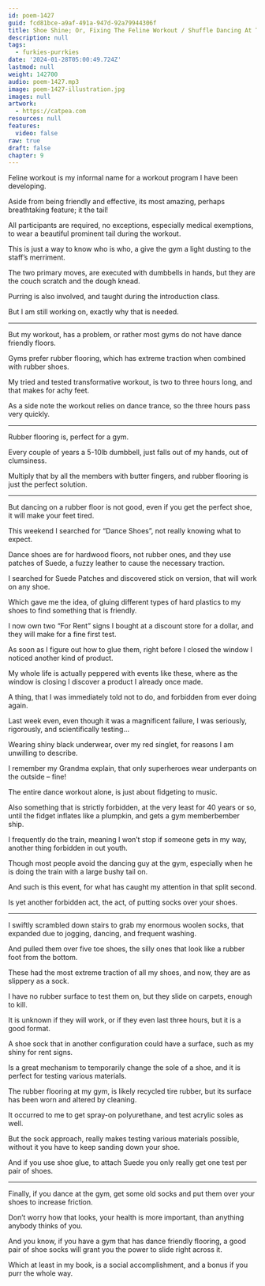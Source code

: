 ```yaml
---
id: poem-1427
guid: fcd81bce-a9af-491a-947d-92a79944306f
title: Shoe Shine; Or, Fixing The Feline Workout / Shuffle Dancing At The Gym And Achy Feet
description: null
tags:
  - furkies-purrkies
date: '2024-01-28T05:00:49.724Z'
lastmod: null
weight: 142700
audio: poem-1427.mp3
image: poem-1427-illustration.jpg
images: null
artwork:
  - https://catpea.com
resources: null
features:
  video: false
raw: true
draft: false
chapter: 9
---
```


Feline workout is my informal name
for a workout program I have been developing.

Aside from being friendly and effective,
its most amazing, perhaps breathtaking feature; it the tail!

All participants are required, no exceptions, especially medical exemptions,
to wear a beautiful prominent tail during the workout.

This is just a way to know who is who,
a give the gym a light dusting to the staff’s merriment.

The two primary moves, are executed with dumbbells in hands,
but they are the couch scratch and the dough knead.

Purring is also involved,
and taught during the introduction class.

But I am still working on,
exactly why that is needed.

---

But my workout, has a problem,
or rather most gyms do not have dance friendly floors.

Gyms prefer rubber flooring,
which has extreme traction when combined with rubber shoes.

My tried and tested transformative workout,
is two to three hours long, and that makes for achy feet.

As a side note the workout relies on dance trance,
so the three hours pass very quickly.

---

Rubber flooring is,
perfect for a gym.

Every couple of years a 5-10lb dumbbell,
just falls out of my hands, out of clumsiness.

Multiply that by all the members with butter fingers,
and rubber flooring is just the perfect solution.

---

But dancing on a rubber floor is not good,
even if you get the perfect shoe, it will make your feet tired.

This weekend I searched for “Dance Shoes”,
not really knowing what to expect.

Dance shoes are for hardwood floors, not rubber ones,
and they use patches of Suede, a fuzzy leather to cause the necessary traction.

I searched for Suede Patches and discovered stick on version,
that will work on any shoe.

Which gave me the idea,
of gluing different types of hard plastics to my shoes to find something that is friendly.

I now own two “For Rent” signs I bought at a discount store for a dollar,
and they will make for a fine first test.

As soon as I figure out how to glue them,
right before I closed the window I noticed another kind of product.

My whole life is actually peppered with events like these,
where as the window is closing I discover a product I already once made.

A thing, that I was immediately told not to do,
and forbidden from ever doing again.

Last week even, even though it was a magnificent failure,
I was seriously, rigorously, and scientifically testing…

Wearing shiny black underwear, over my red singlet,
for reasons I am unwilling to describe.

I remember my Grandma explain,
that only superheroes wear underpants on the outside – fine!

The entire dance workout alone,
is just about fidgeting to music.

Also something that is strictly forbidden, at the very least for 40 years or so,
until the fidget inflates like a plumpkin, and gets a gym memberbember ship.

I frequently do the train, meaning I won’t stop if someone gets in my way,
another thing forbidden in out youth.

Though most people avoid the dancing guy at the gym,
especially when he is doing the train with a large bushy tail on.

And such is this event,
for what has caught my attention in that split second.

Is yet another forbidden act,
the act, of putting socks over your shoes.

---

I swiftly scrambled down stairs to grab my enormous woolen socks,
that expanded due to jogging, dancing, and frequent washing.

And pulled them over five toe shoes,
the silly ones that look like a rubber foot from the bottom.

These had the most extreme traction of all my shoes,
and now, they are as slippery as a sock.

I have no rubber surface to test them on,
but they slide on carpets, enough to kill.

It is unknown if they will work,
or if they even last three hours, but it is a good format.

A shoe sock that in another configuration could have a surface,
such as my shiny for rent signs.

Is a great mechanism to temporarily change the sole of a shoe,
and it is perfect for testing various materials.

The rubber flooring at my gym,
is likely recycled tire rubber, but its surface has been worn and altered by cleaning.

It occurred to me to get spray-on polyurethane,
and test acrylic soles as well.

But the sock approach, really makes testing various materials possible,
without it you have to keep sanding down your shoe.

And if you use shoe glue,
to attach Suede you only really get one test per pair of shoes.

---

Finally, if you dance at the gym,
get some old socks and put them over your shoes to increase friction.

Don’t worry how that looks, your health is more important,
than anything anybody thinks of you.

And you know, if you have a gym that has dance friendly flooring,
a good pair of shoe socks will grant you the power to slide right across it.

Which at least in my book, is a social accomplishment,
and a bonus if you purr the whole way.
